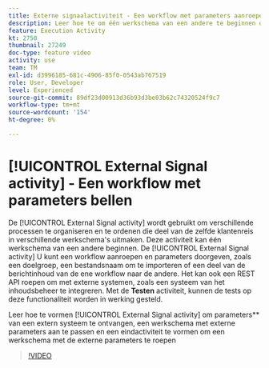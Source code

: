 ```yaml
---
title: Externe signaalactiviteit - Een workflow met parameters aanroepen
description: Leer hoe te om één werkschema van een andere te beginnen om complexere klantenreizen te steunen, terwijl het kunnen beter controleren en op kwesties reageren.
feature: Execution Activity
kt: 2750
thumbnail: 27249
doc-type: feature video
activity: use
team: TM
exl-id: d3996185-681c-4906-85f0-0543ab767519
role: User, Developer
level: Experienced
source-git-commit: 89df23d00913d36b93d3be03b62c74320524f9c7
workflow-type: tm+mt
source-wordcount: '154'
ht-degree: 0%

---
```



# [!UICONTROL External Signal activity] - Een workflow met parameters bellen

De [!UICONTROL External Signal activity] wordt gebruikt om verschillende processen te organiseren en te ordenen die deel van de zelfde klantenreis in verschillende werkschema&#39;s uitmaken. Deze activiteit kan één werkschema van een andere beginnen. De [!UICONTROL External Signal activity] U kunt een workflow aanroepen en parameters doorgeven, zoals een doelgroep, een bestandsnaam om te importeren of een deel van de berichtinhoud van de ene workflow naar de andere. Het kan ook een REST API roepen om met externe systemen, zoals een systeem van het inhoudsbeheer te integreren. Met de **Testen** activiteit, kunnen de tests op deze functionaliteit worden in werking gesteld.

Leer hoe te vormen [!UICONTROL External Signal activity] om parameters** van een extern systeem te ontvangen, een werkschema met externe parameters aan te passen en een eindactiviteit te vormen om een werkschema met de externe parameters te roepen

>[!VIDEO](https://video.tv.adobe.com/v/27249/?quality=12&learn=on)

